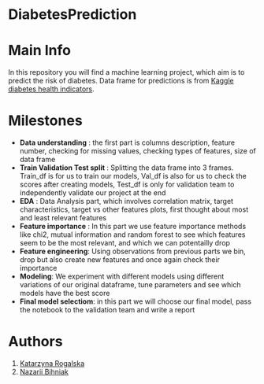 # DiabetesPrediction
# Main Info
In this repository you will find a machine learning project, which aim is to predict the risk of diabetes. 
Data frame for predictions is from [Kaggle diabetes health indicators](https://www.kaggle.com/datasets/alexteboul/diabetes-health-indicators-dataset/data?select=diabetes_012_health_indicators_BRFSS2015.csv).

# Milestones
* **Data understanding** : the first part is columns description, feature number, checking for missing values, checking types of features, size of data frame
* **Train Validation Test split** : Splitting the data frame into 3 frames. Train_df is for us to train our models, Val_df is also for us to check the scores after creating models, Test_df is only for validation team to independently validate our project at the end
* **EDA** : Data Analysis part, which involves correlation matrix, target characteristics, target vs other features plots, first thought about most and least relevant features
* **Feature importance** : In this part we use feature importance methods like chi2, mutual information and random forest to see which features seem to be the most relevant, and which we can potentailly drop
* **Feature engineering**: Using observations from previous parts we bin, drop but also create new features and once again check their importance
* **Modeling**: We experiment with different models using different variations of our original dataframe, tune parameters and see which models have the best score
* **Final model selectiom**: in this part we will choose our final model, pass the notebook to the validation team and write a report 

# Authors 
1) [Katarzyna Rogalska](https://github.com/katarzynarogalska)
2) [Nazarii Bihniak](https://github.com/nazaribih)